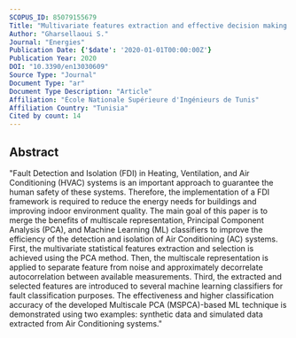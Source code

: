 ```yaml
---
SCOPUS_ID: 85079155679
Title: "Multivariate features extraction and effective decision making using machine learning approaches"
Author: "Gharsellaoui S."
Journal: "Energies"
Publication Date: {'$date': '2020-01-01T00:00:00Z'}
Publication Year: 2020
DOI: "10.3390/en13030609"
Source Type: "Journal"
Document Type: "ar"
Document Type Description: "Article"
Affiliation: "École Nationale Supérieure d'Ingénieurs de Tunis"
Affiliation Country: "Tunisia"
Cited by count: 14
---
```


## Abstract
"Fault Detection and Isolation (FDI) in Heating, Ventilation, and Air Conditioning (HVAC) systems is an important approach to guarantee the human safety of these systems. Therefore, the implementation of a FDI framework is required to reduce the energy needs for buildings and improving indoor environment quality. The main goal of this paper is to merge the benefits of multiscale representation, Principal Component Analysis (PCA), and Machine Learning (ML) classifiers to improve the efficiency of the detection and isolation of Air Conditioning (AC) systems. First, the multivariate statistical features extraction and selection is achieved using the PCA method. Then, the multiscale representation is applied to separate feature from noise and approximately decorrelate autocorrelation between available measurements. Third, the extracted and selected features are introduced to several machine learning classifiers for fault classification purposes. The effectiveness and higher classification accuracy of the developed Multiscale PCA (MSPCA)-based ML technique is demonstrated using two examples: synthetic data and simulated data extracted from Air Conditioning systems."
